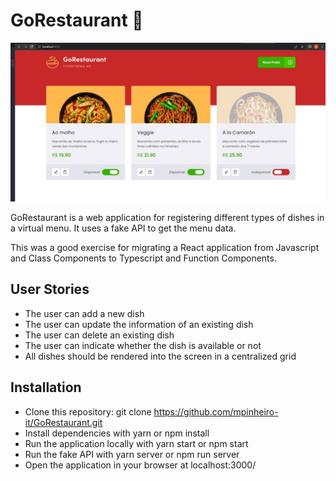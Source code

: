 # GoRestaurant :pizza:

<img src="https://github.com/mpinheiro-it/GoRestaurant/blob/master/GoRestaurant.jpg" width="600">

GoRestaurant is a web application for registering different types of dishes in a virtual menu. It uses a fake API to get the menu data.

This was a good exercise for migrating a React application from Javascript and Class Components to Typescript and Function Components.

## User Stories
- The user can add a new dish
- The user can update the information of an existing dish
- The user can delete an existing dish
- The user can indicate whether the dish is available or not
- All dishes should be rendered into the screen in a centralized grid

## Installation
- Clone this repository: git clone https://github.com/mpinheiro-it/GoRestaurant.git
- Install dependencies with yarn or npm install
- Run the application locally with yarn start or npm start
- Run the fake API with yarn server or npm run server
- Open the application in your browser at localhost:3000/


